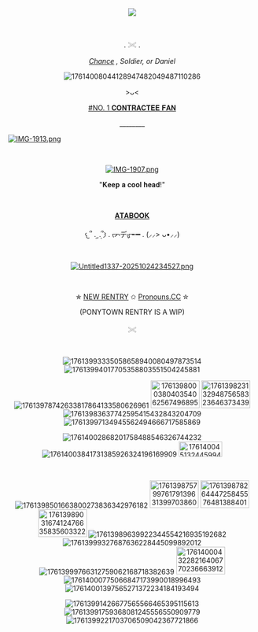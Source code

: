 &nbsp;<div align="center">
![](https://komarev.com/ghpvc/?username=ZEROHORIZONS&color=grey&label=Welcome+to+the+Cleaners!)
</div>

&nbsp;<div align="center">
. 𓏵 . 
 
<ins>*Chance*</ins> *, Soldier, or Daniel*

![17614008044128947482049487110286](https://github.com/user-attachments/assets/e42851be-d415-4390-892c-e9926d432747)

 </div>
 
<p align="center">
>ᴗ<
</p>
  
 <p align="center">
<ins>#NO. 1 𝐂𝐎𝐍𝐓𝐑𝐀𝐂𝐓𝐄𝐄 𝐅𝐀𝐍</ins>
</p>

<p align="center">
________
</p>

[![IMG-1913.png](https://i.postimg.cc/X7tZFKJ6/IMG-1913.png)](https://postimg.cc/7fMYr20K)

 &nbsp;<div align="center">
[![IMG-1907.png](https://i.postimg.cc/KjZP6PLR/IMG-1907.png)](https://postimg.cc/VrV0MbK8)
</div>
  

<p align="center">
"𝐊𝐞𝐞𝐩 𝐚 𝐜𝐨𝐨𝐥 𝐡𝐞𝐚𝐝!"
</p>

&nbsp;<div align="center">
[𝐀𝐓𝐀𝐁𝐎𝐎𝐊](https://zero-horizons.atabook.org/)
</div>

<p align="center">
𐔌՞ ܸ.ˬ.ܸ՞𐦯 . ᡕᠵデᡁ᠊╾━ . (⸝⸝> ᴗ•⸝⸝)
</p>

&nbsp;<div align="center">
[![Untitled1337-20251024234527.png](https://i.postimg.cc/QMX3frQ1/Untitled1337-20251024234527.png)](https://postimg.cc/YvyZSZyC)
</div>

&nbsp;<div align="center">
✯ [NEW RENTRY](https://rentry.co/contracteeshusband) ✩ [Pronouns.CC](https://pronouns.cc/@RADIANT_DAY)  ✮

</div> 

<p align="center">
(PONYTOWN RENTRY IS A WIP) 
</p>

<p align="center">
𓏵
</p>

&nbsp;<div align="center">
![17613993335058658940080497873514](https://github.com/user-attachments/assets/110ee99e-d218-4647-a6be-580bacb6d6f6) ![17613994017705358803551504245881](https://github.com/user-attachments/assets/1e4ff3fc-8bde-446c-ad2b-98c7a9ad057a)


 ![17613978742633817864133580626961](https://github.com/user-attachments/assets/d88603ac-e58c-4c66-88bf-796fec1c41a5) <img width="99" height="56"  alt= "17613980003804035406256749689524"   src=  "https://github.com/user-attachments/assets/ece0a5cc-82f4-46ab-b2d6-bd91df3d66f8" /> <img width="99" height="56" alt="17613982313294875658323646373439" src="https://github.com/user-attachments/assets/2a0fa741-0739-46cf-b7ab-46923116549b" /> ![17613983637742595415432843204709](https://github.com/user-attachments/assets/392e704f-74fd-489b-ae92-67c3feb20717) ![17613997134945562494666717585869](https://github.com/user-attachments/assets/7c4e5bd4-2dfa-4f47-8285-b3e8f590438b)

![17614002868201758488546326744232](https://github.com/user-attachments/assets/6ee9631b-265e-4917-8d16-491ac54ca238) ![17614003841731385926324196169909](https://github.com/user-attachments/assets/a8dc8944-098a-4b76-83ec-d62deb7c5931) <img width="88" height="31" alt="17614004513244599449116316024424" src="https://github.com/user-attachments/assets/ae9bd931-3469-4ebc-b8ac-78918890c736" />
</div>

&nbsp;<div align="center">
![1761398501663800273836342976182](https://github.com/user-attachments/assets/bcc238f5-5a49-448e-98da-b42ca3b24a31) <img width="99" height="56" alt="17613987579976179139631399703860" src="https://github.com/user-attachments/assets/0c58f691-114b-4220-a269-9e6e65add42e" /> <img width="99" height="56" alt="17613987826444725845576481388401" src="https://github.com/user-attachments/assets/ae1d5a0c-f4f6-4037-b401-d114f7b4e103" /> <img width="99" height="56" alt="17613989031674124766358356033228" src="https://github.com/user-attachments/assets/cb574609-2ffe-492c-ba61-4363dc4ab3bb" /> ![17613989639922344554216935192682](https://github.com/user-attachments/assets/d58bb10d-cd96-4005-a3fb-b079aeed3206) ![17613999327687636228445099892012](https://github.com/user-attachments/assets/427e4368-b748-4ee6-a002-02edb5eaecf5) ![17613999766312759062168718382639](https://github.com/user-attachments/assets/87a64f87-c522-49c8-b833-5af96429e2b3) <img width="99" height="56" alt="17614000432282164067702366639128" src="https://github.com/user-attachments/assets/8d730ace-8428-4bac-a31d-e45ef86f2df2" /> ![17614000775066847173990018996493](https://github.com/user-attachments/assets/07ba51e1-759a-4c88-87a8-86de0773dcad) ![17614001397565271372234184193494](https://github.com/user-attachments/assets/6084452a-1848-474f-bf24-c90d8fd7ffbf)





![17613991426677565566465395115613](https://github.com/user-attachments/assets/9ec39161-b18a-430c-acbe-26dc47f0e216) ![17613991759368081245556550909779](https://github.com/user-attachments/assets/6236d067-be77-4bfc-b0c2-5905d2ca99e9) ![1761399221703706509042367721866](https://github.com/user-attachments/assets/4084698e-5a3d-4613-bf26-e0600f2b33de) 





</div>
